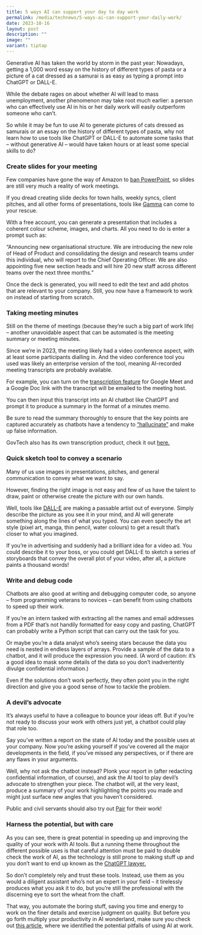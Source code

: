```yaml
---
title: 5 ways AI can support your day to day work
permalink: /media/technews/5-ways-ai-can-support-your-daily-work/
date: 2023-10-16
layout: post
description: ""
image: ""
variant: tiptap
---
```

<p>Generative AI has taken the world by storm in the past year: Nowadays, getting a 1,000 word essay on the history of different types of pasta or a picture of a cat dressed as a samurai is as easy as typing a prompt into ChatGPT or DALL-E.</p><p>While the debate rages on about whether AI will lead to mass unemployment, another phenomenon may take root much earlier: a person who can effectively use AI in his or her daily work will easily outperform someone who can’t.</p><p>So while it may be fun to use AI to generate pictures of cats dressed as samurais or an essay on the history of different types of pasta, why not learn how to use tools like ChatGPT or DALL-E to automate some tasks that – without generative AI – would have taken hours or at least some special skills to do?</p><h3>Create slides for your meeting</h3><p>Few companies have gone the way of Amazon to <a href="https://www.forbes.com/sites/quora/2018/08/22/jeff-bezos-banned-powerpoint-presentations-at-amazon-meetings-heres-what-replaced-them/?sh=75a3fe063b5f" rel="noopener noreferrer nofollow" target="_blank"><u>ban PowerPoint</u></a>, so slides are still very much a reality of work meetings.</p><p>If you dread creating slide decks for town halls, weekly syncs, client pitches, and all other forms of presentations, tools like <a href="https://gamma.app/" rel="noopener noreferrer nofollow" target="_blank"><u>Gamma</u></a> can come to your rescue.</p><p>With a free account, you can generate a presentation that includes a coherent colour scheme, images, and charts. All you need to do is enter a prompt such as:</p><p>“Announcing new organisational structure. We are introducing the new role of Head of Product and consolidating the design and research teams under this individual, who will report to the Chief Operating Officer. We are also appointing five new section heads and will hire 20 new staff across different teams over the next three months.”</p><p>Once the deck is generated, you will need to edit the text and add photos that are relevant to your company. Still, you now have a framework to work on instead of starting from scratch.</p><h3>Taking meeting minutes</h3><p>Still on the theme of meetings (because they’re such a big part of work life) – another unavoidable aspect that can be automated is the meeting summary or meeting minutes.</p><p>Since we’re in 2023, the meeting likely had a video conference aspect, with at least some participants dialling in. And the video conference tool you used was likely an enterprise version of the tool, meaning AI-recorded meeting transcripts are probably available.</p><p>For example, you can turn on the <a href="https://support.google.com/a/answer/12076932?sjid=14814772003770671259-NA" rel="noopener noreferrer nofollow" target="_blank"><u>transcription feature</u></a> for Google Meet and a Google Doc link with the transcript will be emailed to the meeting host.</p><p>You can then input this transcript into an AI chatbot like ChatGPT and prompt it to produce a summary in the format of a minutes memo.</p><p>Be sure to read the summary thoroughly to ensure that the key points are captured accurately as chatbots have a tendency to <a href="https://www.nytimes.com/2023/05/01/business/ai-chatbots-hallucination.html" rel="noopener noreferrer nofollow" target="_blank"><u>“hallucinate”</u></a> and make up false information.</p><p>GovTech also has its own transcription product, check it out <a href="https://www.developer.tech.gov.sg/products/categories/productivity-tools/transcribe/overview.html" rel="noopener noreferrer nofollow" target="_blank"><u>here.</u></a></p><h3>Quick sketch tool to convey a scenario</h3><p>Many of us use images in presentations, pitches, and general communication to convey what we want to say.</p><p>However, finding the right image is not easy and few of us have the talent to draw, paint or otherwise create the picture with our own hands.</p><p>Well, tools like <a href="https://www.bing.com/create" rel="noopener noreferrer nofollow" target="_blank"><u>DALL-E</u></a> are making a passable artist out of everyone. Simply describe the picture as you see it in your mind, and AI will generate something along the lines of what you typed. You can even specify the art style (pixel art, manga, thin pencil, water colours) to get a result that’s closer to what you imagined.</p><p>If you’re in advertising and suddenly had a brilliant idea for a video ad. You could describe it to your boss, or you could get DALL-E to sketch a series of storyboards that convey the overall plot of your video, after all, a picture paints a thousand words!</p><h3>Write and debug code</h3><p>Chatbots are also good at writing and debugging computer code, so anyone – from programming veterans to novices – can benefit from using chatbots to speed up their work.</p><p>If you’re an intern tasked with extracting all the names and email addresses from a PDF that’s not handily formatted for easy copy and pasting, ChatGPT can probably write a Python script that can carry out the task for you.</p><p>Or maybe you’re a data analyst who’s seeing stars because the data you need is nested in endless layers of arrays. Provide a sample of the data to a chatbot, and it will produce the expression you need. (A word of caution: it’s a good idea to mask some details of the data so you don’t inadvertently divulge confidential information.)</p><p>Even if the solutions don’t work perfectly, they often point you in the right direction and give you a good sense of how to tackle the problem.</p><h3>A devil’s advocate</h3><p>It’s always useful to have a colleague to bounce your ideas off. But if you’re not ready to discuss your work with others just yet, a chatbot could play that role too.</p><p>Say you’ve written a report on the state of AI today and the possible uses at your company. Now you’re asking yourself if you’ve covered all the major developments in the field, if you’ve missed any perspectives, or if there are any flaws in your arguments.</p><p>Well, why not ask the chatbot instead? Plonk your report in (after redacting confidential information, of course), and ask the AI tool to play devil’s advocate to strengthen your piece. The chatbot will, at the very least, produce a summary of your work highlighting the points you made and might just surface new angles that you haven’t considered.</p><p>Public and civil servants should also try out <a href="https://www.straitstimes.com/singapore/4000-civil-servants-using-government-pair-chatbot-for-writing-coding" rel="noopener noreferrer nofollow" target="_blank"><u>Pair</u></a> for their work!</p><h3>Harness the potential, but with care</h3><p>As you can see, there is great potential in speeding up and improving the quality of your work with AI tools. But a running theme throughout the different possible uses is that careful attention must be paid to double check the work of AI, as the technology is still prone to making stuff up and you don’t want to end up known as the <a href="https://www.nytimes.com/2023/06/08/nyregion/lawyer-chatgpt-sanctions.html" rel="noopener noreferrer nofollow" target="_blank"><u>ChatGPT lawyer.</u></a></p><p>So don’t completely rely and trust these tools. Instead, use them as you would a diligent assistant who’s not an expert in your field – it tirelessly produces what you ask it to do, but you’re still the professional with the discerning eye to sort the wheat from the chaff.</p><p>That way, you automate the boring stuff, saving you time and energy to work on the finer details and exercise judgment on quality. But before you go forth multiply your productivity in AI wonderland, make sure you check out <a href="https://www.tech.gov.sg/media/technews/generative-ai-where-can-it-go-wrong" rel="noopener noreferrer nofollow" target="_blank"><u>this article</u></a>, where we identified the potential pitfalls of using AI at work.</p>